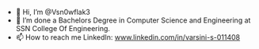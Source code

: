 - 👋 Hi, I’m @Vsn0wflak3
- 🌱 I’m done a Bachelors Degree in Computer Science and Engineering at SSN College Of Engineering.
- 📫 How to reach me LinkedIn: www.linkedin.com/in/varsini-s-011408

<!---
Vsn0wflak3/Vsn0wflak3 is a ✨ special ✨ repository because its `README.md` (this file) appears on your GitHub profile.
You can click the Preview link to take a look at your changes.
--->
